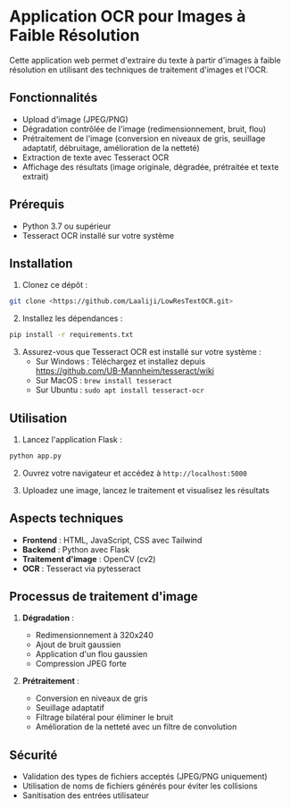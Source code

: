 # Application OCR pour Images à Faible Résolution

Cette application web permet d'extraire du texte à partir d'images à faible résolution en utilisant des techniques de traitement d'images et l'OCR.

## Fonctionnalités

- Upload d'image (JPEG/PNG)
- Dégradation contrôlée de l'image (redimensionnement, bruit, flou)
- Prétraitement de l'image (conversion en niveaux de gris, seuillage adaptatif, débruitage, amélioration de la netteté)
- Extraction de texte avec Tesseract OCR
- Affichage des résultats (image originale, dégradée, prétraitée et texte extrait)

## Prérequis

- Python 3.7 ou supérieur
- Tesseract OCR installé sur votre système

## Installation

1. Clonez ce dépôt :
```bash
git clone <https://github.com/Laaliji/LowResTextOCR.git>

```

2. Installez les dépendances :
```bash
pip install -r requirements.txt
```

3. Assurez-vous que Tesseract OCR est installé sur votre système :
   - Sur Windows : Téléchargez et installez depuis https://github.com/UB-Mannheim/tesseract/wiki
   - Sur MacOS : `brew install tesseract`
   - Sur Ubuntu : `sudo apt install tesseract-ocr`

## Utilisation

1. Lancez l'application Flask :
```bash
python app.py
```

2. Ouvrez votre navigateur et accédez à `http://localhost:5000`

3. Uploadez une image, lancez le traitement et visualisez les résultats


## Aspects techniques

- **Frontend** : HTML, JavaScript, CSS avec Tailwind
- **Backend** : Python avec Flask
- **Traitement d'image** : OpenCV (cv2)
- **OCR** : Tesseract via pytesseract

## Processus de traitement d'image

1. **Dégradation** :
   - Redimensionnement à 320x240
   - Ajout de bruit gaussien
   - Application d'un flou gaussien
   - Compression JPEG forte

2. **Prétraitement** :
   - Conversion en niveaux de gris
   - Seuillage adaptatif
   - Filtrage bilatéral pour éliminer le bruit
   - Amélioration de la netteté avec un filtre de convolution

## Sécurité

- Validation des types de fichiers acceptés (JPEG/PNG uniquement)
- Utilisation de noms de fichiers générés pour éviter les collisions
- Sanitisation des entrées utilisateur 